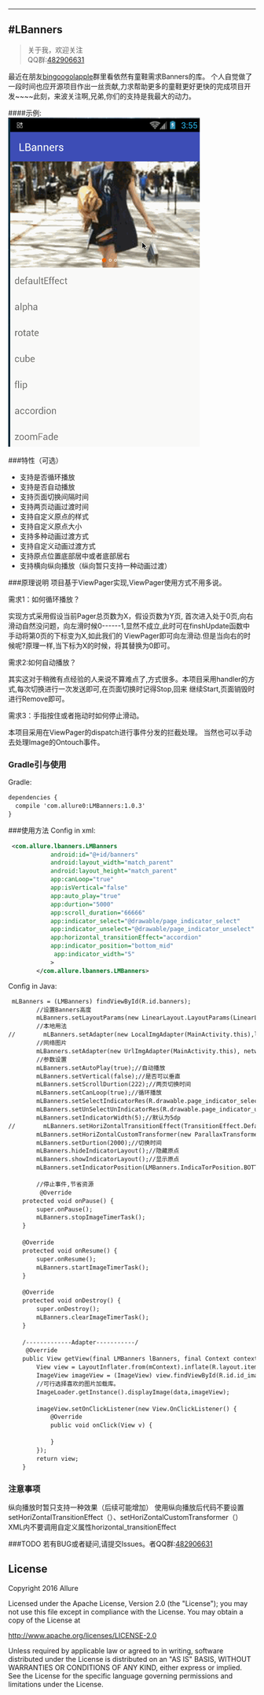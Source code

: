 
---
#LBanners
-------------

> 关于我，欢迎关注  
      QQ群:[482906631]()


最近在朋友[bingoogolapple](https://github.com/bingoogolapple)群里看依然有童鞋需求Banners的库。
个人自觉做了一段时间也应开源项目作出一丝贡献,力求帮助更多的童鞋更好更快的完成项目开发~~~~此刻，来波关注啊,兄弟,你们的支持是我最大的动力。

####示例:  
![image](https://github.com/Allure0/LMBanners/blob/master/app/LMBanners.gif)

###特性（可选）
- 支持是否循环播放
- 支持是否自动播放
- 支持页面切换间隔时间
- 支持两页动画过渡时间
- 支持自定义原点的样式
- 支持自定义原点大小
- 支持多种动画过渡方式
- 支持自定义动画过渡方式
- 支持原点位置底部居中或者底部居右
- 支持横向纵向播放（纵向暂只支持一种动画过渡）


###原理说明
项目基于ViewPager实现,ViewPager使用方式不用多说。

需求1：如何循环播放？

实现方式采用假设当前Pager总页数为X，假设页数为Y页,
首次进入处于0页,向右滑动自然没问题，向左滑时候0------1,显然不成立,此时可在finshUpdate函数中手动将第0页的下标变为X,如此我们的
ViewPager即可向左滑动.但是当向右的时候呢?原理一样,当下标为X的时候，将其替换为0即可。

需求2:如何自动播放？

其实这对于稍微有点经验的人来说不算难点了,方式很多。本项目采用handler的方式,每次切换进行一次发送即可,在页面切换时记得Stop,回来
继续Start,页面销毁时进行Remove即可。

需求3：手指按住或者拖动时如何停止滑动。

本项目采用在ViewPager的dispatch进行事件分发的拦截处理。 当然也可以手动去处理Image的Ontouch事件。


### Gradle引与使用
Gradle:  
``` xml
dependencies {
  compile 'com.allure0:LMBanners:1.0.3'
}
```

###使用方法
Config in xml:
``` xml
 <com.allure.lbanners.LMBanners
            android:id="@+id/banners"
            android:layout_width="match_parent"
            android:layout_height="match_parent"
            app:canLoop="true"
            app:isVertical="false"
            app:auto_play="true"
            app:durtion="5000"
            app:scroll_duration="66666"
            app:indicator_select="@drawable/page_indicator_select"
            app:indicator_unselect="@drawable/page_indicator_unselect"
            app:horizontal_transitionEffect="accordion"
            app:indicator_position="bottom_mid"
             app:indicator_width="5"
            >
        </com.allure.lbanners.LMBanners>
```
Config in Java:  
``` xml
 mLBanners = (LMBanners) findViewById(R.id.banners);
        //设置Banners高度
        mLBanners.setLayoutParams(new LinearLayout.LayoutParams(LinearLayout.LayoutParams.MATCH_PARENT, ScreenUtils.dip2px(this, 200)));
        //本地用法
//        mLBanners.setAdapter(new LocalImgAdapter(MainActivity.this),localImages);
        //网络图片
        mLBanners.setAdapter(new UrlImgAdapter(MainActivity.this), networkImages);
        //参数设置
        mLBanners.setAutoPlay(true);//自动播放
        mLBanners.setVertical(false);//是否可以垂直
        mLBanners.setScrollDurtion(222);//两页切换时间
        mLBanners.setCanLoop(true);//循环播放
        mLBanners.setSelectIndicatorRes(R.drawable.page_indicator_select);//选中的原点
        mLBanners.setUnSelectUnIndicatorRes(R.drawable.page_indicator_unselect);//未选中的原点
        mLBanners.setIndicatorWidth(5);//默认为5dp
//        mLBanners.setHoriZontalTransitionEffect(TransitionEffect.Default);//选中喜欢的样式
        mLBanners.setHoriZontalCustomTransformer(new ParallaxTransformer(R.id.id_image));//自定义样式
        mLBanners.setDurtion(2000);//切换时间
        mLBanners.hideIndicatorLayout();//隐藏原点
        mLBanners.showIndicatorLayout();//显示原点
        mLBanners.setIndicatorPosition(LMBanners.IndicaTorPosition.BOTTOM_MID);//设置原点显示位置
        
        //停止事件,节省资源
         @Override
    protected void onPause() {
        super.onPause();
        mLBanners.stopImageTimerTask();
    }

    @Override
    protected void onResume() {
        super.onResume();
        mLBanners.startImageTimerTask();
    }

    @Override
    protected void onDestroy() {
        super.onDestroy();
        mLBanners.clearImageTimerTask();
    }
    
    /-------------Adapter-----------/
     @Override
    public View getView(final LMBanners lBanners, final Context context, int position, String data) {
        View view = LayoutInflater.from(mContext).inflate(R.layout.item, null);
        ImageView imageView = (ImageView) view.findViewById(R.id.id_image);
        //可行选择喜欢的图片加载库。
        ImageLoader.getInstance().displayImage(data,imageView);

        imageView.setOnClickListener(new View.OnClickListener() {
            @Override
            public void onClick(View v) {

            }
        });
        return view;
    }
```


### 注意事项
纵向播放时暂只支持一种效果（后续可能增加）
使用纵向播放后代码不要设置setHoriZontalTransitionEffect（）、setHoriZontalCustomTransformer（）
XML内不要调用自定义属性horizontal_transitionEffect


###TODO
若有BUG或者疑问,请提交Issues。者QQ群:[482906631]()

## License
Copyright 2016 Allure

Licensed under the Apache License, Version 2.0 (the "License");
you may not use this file except in compliance with the License.
You may obtain a copy of the License at

   http://www.apache.org/licenses/LICENSE-2.0

Unless required by applicable law or agreed to in writing, software
distributed under the License is distributed on an "AS IS" BASIS,
WITHOUT WARRANTIES OR CONDITIONS OF ANY KIND, either express or implied.
See the License for the specific language governing permissions and
limitations under the License.
